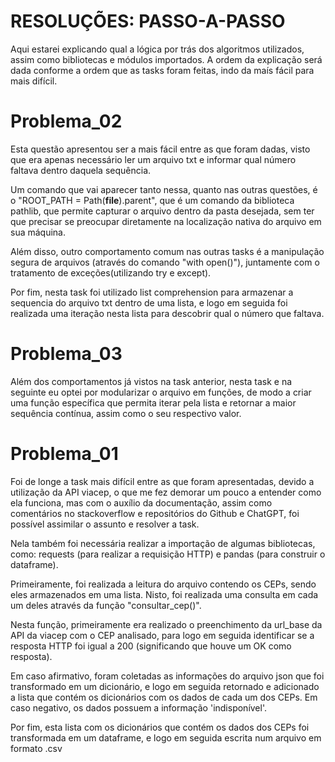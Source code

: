 # RESOLUÇÕES: PASSO-A-PASSO
Aqui estarei explicando qual a lógica por trás dos algoritmos utilizados, assim como bibliotecas e módulos importados.
A ordem da explicação será dada conforme a ordem que as tasks foram feitas, indo da maís fácil para mais difícil.
# Problema_02
Esta questão apresentou ser a mais fácil entre as que foram dadas, visto que era apenas necessário ler um arquivo txt e informar qual número faltava dentro daquela sequência.

Um comando que vai aparecer tanto nessa, quanto nas outras questões, é o "ROOT_PATH = Path(__file__).parent", que é um comando da biblioteca pathlib, que permite capturar o arquivo dentro da pasta desejada, sem ter que precisar se preocupar diretamente na localização nativa do arquivo em sua máquina.

Além disso, outro comportamento comum nas outras tasks é a manipulação segura de arquivos (através do comando "with open()"), juntamente com o tratamento de exceções(utilizando try e except).

Por fim, nesta task foi utilizado list comprehension para armazenar a sequencia do arquivo txt dentro de uma lista, e logo em seguida foi realizada uma iteração nesta lista para descobrir qual o número que faltava.

# Problema_03
Além dos comportamentos já vistos na task anterior, nesta task e na seguinte eu optei por modularizar o arquivo em funções, de modo a criar uma função específica que permita iterar pela lista e retornar a maior sequência contínua, assim como o seu respectivo valor.

# Problema_01
Foi de longe a task mais difícil entre as que foram apresentadas, devido a utilização da API viacep, o que me fez demorar um pouco a entender como ela funciona, mas com o auxílio da documentação, assim como comentários no stackoverflow e repositórios do Github e ChatGPT, foi possível assimilar o assunto e resolver a task.

Nela também foi necessária realizar a importação de algumas bibliotecas, como: requests (para realizar a requisição HTTP) e pandas (para construir o dataframe).

Primeiramente, foi realizada a leitura do arquivo contendo os CEPs, sendo eles armazenados em uma lista. Nisto, foi realizada uma consulta em cada um deles através da função "consultar_cep()".

Nesta função, primeiramente era realizado o preenchimento da url_base da API da viacep com o CEP analisado, para logo em seguida identificar se a resposta HTTP foi igual a 200 (significando que houve um OK como resposta).

Em caso afirmativo, foram coletadas as informações do arquivo json que foi transformado em um dicionário, e logo em seguida retornado e adicionado a lista que contém os dicionários com os dados de cada um dos CEPs. Em caso negativo, os dados possuem a informação 'indisponível'.

Por fim, esta lista com os dicionários que contém os dados dos CEPs foi transformada em um dataframe, e logo em seguida escrita num arquivo em formato .csv
